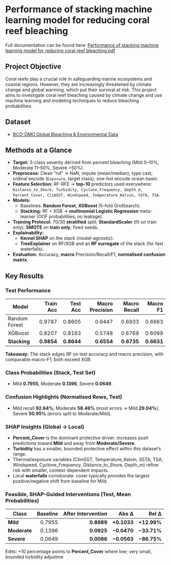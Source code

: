 # Performance of stacking machine learning model for reducing coral reef bleaching
Full documentation can be found here: [Performance of stacking machine learning model for reducing coral reef bleaching.pdf](https://github.com/user-attachments/files/22663246/Performance.of.stacking.machine.learning.model.for.reducing.coral.reef.bleaching.pdf)

## Project Objective
Coral reefs play a crucial role in safeguarding marine ecosystems and coastal regions. However, they are increasingly threatened by climate change and global warming, which put their survival at risk. This project aims to investigate coral reef bleaching caused by climate change and use machine learning and modeling techniques to reduce bleaching probabilities.
## Dataset
- [BCO-DMO Global Bleaching & Environmental Data](https://www.bco-dmo.org/dataset/773466)

## Methods at a Glance
- **Target:** 3-class severity derived from percent bleaching (Mild 0–10%, Moderate 11–50%, Severe >50%).
- **Preprocess:** Clean “nd” → NaN, impute (mean/median), type cast; ordinal encode (`Exposure`, target class), one-hot encode ocean basin.
- **Feature Selection:** RF-RFE → **top-10** predictors used everywhere:  
  `Distance_to_Shore, Turbidity, Cyclone_Frequency, Depth_m, Percent_Cover, ClimSST, Windspeed, Temperature_Kelvin, SSTA, TSA`.
- **Models:**  
  - Baselines: **Random Forest**, **XGBoost** (5-fold GridSearch).  
  - **Stacking:** RF + XGB → **multinomial Logistic Regression** meta-learner (OOF probabilities; no leakage).
- **Training Protocol:** 70/30 **stratified** split; **StandardScaler** (fit on train only); **SMOTE** on **train only**; fixed seeds.
- **Explainability:**  
  - **Kernel SHAP** on the stack (model-agnostic).  
  - **TreeExplainer** on RF/XGB and an **RF surrogate** of the stack (for fast waterfalls).  
- **Evaluation:** Accuracy, **macro** Precision/Recall/F1, **normalised confusion matrix**.

## Key Results

### Test Performance
| Model          | Train Acc | Test Acc | Macro Precision | Macro Recall | Macro F1 |
|---|---:|---:|---:|---:|---:|
| Random Forest  | 0.9787 | 0.8605 | 0.6447 | 0.6933 | 0.6663 |
| XGBoost        | 0.8207 | 0.8163 | 0.5748 | 0.6769 | 0.6099 |
| **Stacking**   | **0.9854** | **0.8644** | **0.6554** | **0.6735** | **0.6631** |

**Takeaway:** The stack edges RF on test accuracy and macro precision, with comparable macro-F1; both exceed XGB.

### Class Probabilities (Stack, Test Set)
- Mild **0.7955**, Moderate **0.1396**, Severe **0.0649**.

### Confusion Highlights (Normalised Rows, Test)
- Mild recall **92.64%**; Moderate **58.46%** (most errors → Mild **29.04%**); Severe **50.95%** (errors split to Moderate/Mild).

### SHAP Insights (Global → Local)
- **Percent_Cover** is the dominant protective driver: increases push predictions toward **Mild** and away from **Moderate/Severe**.
- **Turbidity** has a smaller, bounded protective effect within this dataset’s range.
- Thermal/exposure variables (ClimSST, Temperature_Kelvin, SSTA, TSA, Windspeed, Cyclone_Frequency, Distance_to_Shore, Depth_m) refine risk with smaller, context-dependent impacts.
- Local **waterfalls** corroborate: cover typically provides the largest positive/negative shift from baseline for Mild.

### Feasible, SHAP-Guided Interventions (Test, Mean Probabilities)
| Class | Baseline | After Intervention | Abs Δ | Rel Δ |
|---|---:|---:|---:|---:|
| **Mild** | 0.7955 | **0.8989** | **+0.1033** | **+12.99%** |
| **Moderate** | 0.1396 | **0.0925** | **−0.0470** | **−33.71%** |
| **Severe** | 0.0649 | **0.0086** | **−0.0563** | **−86.75%** |

Edits: +10 percentage points to **Percent_Cover** where low; very small, bounded turbidity adjustme
